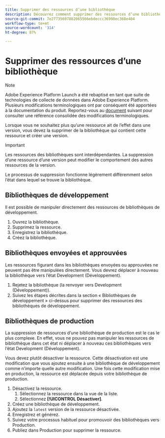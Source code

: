 ```yaml
---
title: Supprimer des ressources d’une bibliothèque
description: Découvrez comment supprimer des ressources d’une bibliothèque de balises.
source-git-commit: 7e27735697882065566ebdeccc36998ec368e404
workflow-type: tm+mt
source-wordcount: '314'
ht-degree: 87%

---
```


# Supprimer des ressources d’une bibliothèque

>[!NOTE]
>
>Adobe Experience Platform Launch a été rebaptisé en tant que suite de technologies de collecte de données dans Adobe Experience Platform. Plusieurs modifications terminologiques ont par conséquent été apportées à la documentation du produit. Reportez-vous au [document](../../term-updates.md) suivant pour consulter une référence consolidée des modifications terminologiques.

Lorsque vous ne souhaitez plus qu’une ressource ait de l’effet dans une version, vous devez la supprimer de la bibliothèque qui contient cette ressource et créer une version.

>[!IMPORTANT]
>
>Les ressources des bibliothèques sont interdépendantes. La suppression d’une ressource d’une version peut modifier le comportement des autres ressources de la version.

Le processus de suppression fonctionne légèrement différemment selon l’état dans lequel se trouve la bibliothèque.

## Bibliothèques de développement

Il est possible de manipuler directement des ressources de bibliothèques de développement.

1. Ouvrez la bibliothèque.
1. Supprimez la ressource.
1. Enregistrez la bibliothèque.
1. Créez la bibliothèque.

## Bibliothèques envoyées et approuvées

Les ressources figurant dans les bibliothèques envoyées ou approuvées ne peuvent pas être manipulées directement. Vous devrez déplacer à nouveau la bibliothèque vers l’état Development (Développement).

1. Rejetez la bibliothèque (la renvoyer vers Development (Développement)).
1. Suivez les étapes décrites dans la section « Bibliothèques de développement » ci-dessus pour supprimer des ressources des bibliothèques de développement.

## Bibliothèques de production

La suppression de ressources d’une bibliothèque de production est le cas le plus complexe. En effet, vous ne pouvez pas manipuler les ressources de bibliothèque dans cet état ni déplacer à nouveau ces bibliothèques vers l’état Development (Développement).

Vous devez plutôt désactiver la ressource. Cette désactivation est une modification que vous ajoutez ensuite à une bibliothèque de développement comme n’importe quelle autre modification. Une fois cette modification mise en production, la ressource est déplacée depuis votre bibliothèque de production.

1. Désactivez la ressource.
   1. Sélectionnez la ressource dans la vue de la liste.
   1. Sélectionnez **[!UICONTROL Désactiver]**.
1. Créez une bibliothèque de développement.
1. Ajoutez la `latest` version de la ressource désactivée.
1. Enregistrez et générez.
1. Suivez votre processus habituel pour promouvoir des bibliothèques vers Production.
1. Publiez dans Production pour supprimer la ressource.
